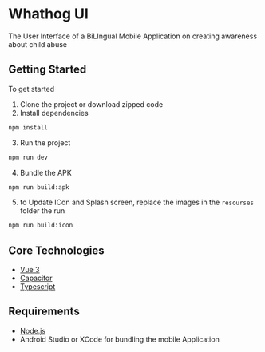 # Whathog UI
The User Interface of a BiLIngual Mobile Application on creating awareness about child abuse



## Getting Started
To get started
1. Clone the project or download zipped code
2. Install dependencies
```bash
npm install
```
3. Run the project
```bash
npm run dev
```
4. Bundle the APK
```bash
npm run build:apk
```
5. to Update ICon and Splash screen, replace the images in the `resourses` folder the run
```bash
npm run build:icon
```

## Core Technologies
- [Vue 3](https://vuejs.org)
- [Capacitor](https://capacitorjs.com) 
- [Typescript](https://www.typescriptlang.org/)


## Requirements
- [Node.js](https://nodejs.org/en/)
- Android Studio or XCode for bundling the mobile Application